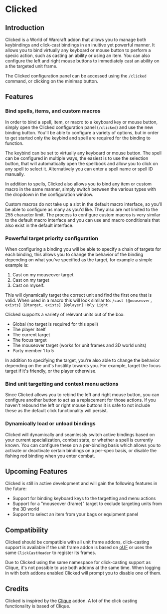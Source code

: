 # Clicked

## Introduction

Clicked is a World of Warcraft addon that allows you to manage both keybindings and click-cast bindings in an inuitive yet powerful manner. It allows you to bind virtually any keyboard or mouse button to perform a specic action, such as casting an ability or using an item. You can also configure the left and right mouse buttons to immediately cast an ability on a the targeted unit frame.

The Clicked configuration panel can be accessed using the `/clicked` command, or clicking on the minimap button.

## Features

### Bind spells, items, and custom macros

In order to bind a spell, item, or macro to a keyboard key or mouse button, simply open the Clicked configuration panel (`/clicked`) and use the new binding button. You'll be able to configure a variety of options, but in order to get started only the keybind and spell are required for the binding to function.

The keybind can be set to virtually any keyboard or mouse button. The spell can be configured in multiple ways, the easiest is to use the selection button, that will automatically open the spellbook and allow you to click on any spell to select it. Alternatively you can enter a spell name or spell ID manually.

In addition to spells, Clicked also allows you to bind any item or custom macro in the same manner, simply switch between the various types with the dropdown in the configuration window.

Custom macros do not take up a slot in the default macro interface, so you'll be able to configure as many as you'd like. They also are not limited to the 255 character limit. The process to configure custom macros is very similar to the default macro interface and you can use and macro conditionals that also exist in the default interface.

### Powerful target priority configuration

When configuring a binding you will be able to specify a chain of targets for each binding, this allows you to change the behavior of the binding depending on what you've specified as the target, for example a simple example is:

1. Cast on my mouseover target
2. Cast on my target
3. Cast on myself.

This will dynamically target the correct unit and find the first one that is valid. When used in a macro this will look similar to: `/cast [@mouseover, exists] [@target, exists] [@player] Holy Light`

Clicked supports a variety of relevant units out of the box:

* Global (no target is required for this spell)
* The player itself
* The current target
* The focus target
* The mouseover target (works for unit frames and 3D world units)
* Party member 1 to 5

In addition to specifying the target, you're also able to change the behavior depending on the unit's hostility towards you. For example, target the focus target if it's friendly, or the player otherwise.

### Bind unit targetting and context menu actions

Since Clicked allows you to rebind the left and right mouse button, you can configure another button to act as a replacement for those actions. If you haven't rebound the left or right mouse buttons it is safe to not include these as the default click functionality will persist.

### Dynamically load or unload bindings

Clicked will dynamically and seamlessly switch active bindings based on your current specialization, combat state, or whether a spell is currently known. You can configure these on a per-binding basis which allows you to activate or deactivate certain bindings on a per-spec basis, or disable the fishing rod binding when you enter combat.

## Upcoming Features

Clicked is still in active development and will gain the following features in the future:

* Support for binding keyboard keys to the targetting and menu actions
* Support for a "mouseover (frame)" target to exclude targeting units from the 3D world
* Support to select an item from your bags or equipment panel

## Compatibility

Clicked should be compatible with all unit frame addons, click-casting support is available if the unit frame addon is based on [oUF](https://github.com/oUF-wow/oUF) or uses the same `ClickCastHeader` to register its frames.

Due to Clicked using the same namespace for click-casting support as Clique, it's not possible to use both addons at the same time. When logging in with both addons enabled Clicked will prompt you to disable one of them.

## Credits

Clicked is inspired by the [Clique](https://www.wowinterface.com/downloads/fileinfo.php?id=5108) addon. A lot of the click casting functionality is based of Clique.
